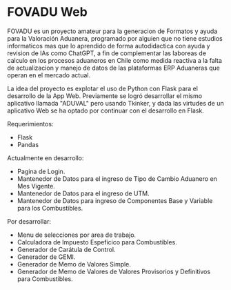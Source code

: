 # FOVADU Web
FOVADU es un proyecto amateur para la generacion de Formatos y ayuda para la Valoración Aduanera, programado por alguien que no tiene estudios informaticos mas que lo aprendido de forma autodidactica con ayuda y revision de IAs como ChatGPT, a fin de complementar las laboreas de calculo en los procesos aduaneros en Chile como medida reactiva a la falta de actualizacion y manejo de datos de las plataformas ERP Aduaneras que operan en el mercado actual.

La idea del proyecto es explotar el uso de Python con Flask para el desarrollo de la App Web. Previamente se logró desarrollar el mismo aplicativo llamada "ADUVAL" pero usando Tkinker, y dada las virtudes de un aplicativo Web se ha optado por continuar con el desarrollo en Flask.

Requerimientos:

- Flask
- Pandas

Actualmente en desarrollo:
- Pagina de Login.
- Mantenedor de Datos para el ingreso de Tipo de Cambio Aduanero en Mes Vigente.
- Mantenedor de Datos para el ingreso de UTM.
- Mantenedor de Datos para ingreso de Componentes Base y Variable para los Combustibles.

Por desarrollar:
- Menu de selecciones por area de trabajo.
- Calculadora de Impuesto Espeficico para Combustibles.
- Generador de Carátula de Control.
- Generador de GEMI.
- Generador de Memo de Valores Simple.
- Generador de Memo de Valores de Valores Provisorios y Definitivos para Combustibles.

